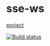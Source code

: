 # sse-ws

[project](https://Dzuba110729.github.io/ahj-sse-ws/)

[![Build status](https://ci.appveyor.com/api/projects/status/3jsbenm5kw7bqjsu/branch/master?svg=true)](https://ci.appveyor.com/project/Dzuba110729/ahj-sse-ws)
